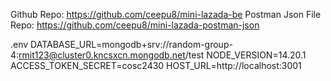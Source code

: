 Github Repo: https://github.com/ceepu8/mini-lazada-be
Postman Json File Repo: https://github.com/ceepu8/mini-lazada-postman-json

.env
DATABASE_URL=mongodb+srv://random-group-4:rmit123@cluster0.kncsxcn.mongodb.net/test
NODE_VERSION=14.20.1
ACCESS_TOKEN_SECRET=cosc2430
HOST_URL=http://localhost:3001
